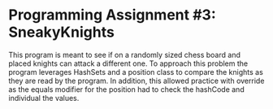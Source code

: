 # Programming Assignment #3: SneakyKnights

This program is meant to see if on a randomly sized chess board and placed knights can attack a different one. To approach this problem the program leverages HashSets and a position class to compare the knights as they are read by the program. In addition, this allowed practice with override as the equals modifier for the position had to check the hashCode and individual the values. 